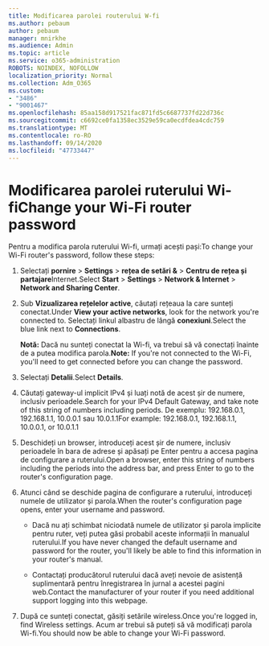 ```yaml
---
title: Modificarea parolei routerului W-fi
ms.author: pebaum
author: pebaum
manager: mnirkhe
ms.audience: Admin
ms.topic: article
ms.service: o365-administration
ROBOTS: NOINDEX, NOFOLLOW
localization_priority: Normal
ms.collection: Adm_O365
ms.custom:
- "3486"
- "9001467"
ms.openlocfilehash: 85aa158d917521fac871fd5c6687737fd22d736c
ms.sourcegitcommit: c6692ce0fa1358ec3529e59ca0ecdfdea4cdc759
ms.translationtype: MT
ms.contentlocale: ro-RO
ms.lasthandoff: 09/14/2020
ms.locfileid: "47733447"
---
```

# <a name="change-your-wi-fi-router-password"></a><span data-ttu-id="ff621-102">Modificarea parolei ruterului Wi-fi</span><span class="sxs-lookup"><span data-stu-id="ff621-102">Change your Wi-Fi router password</span></span>

<span data-ttu-id="ff621-103">Pentru a modifica parola ruterului Wi-fi, urmați acești pași:</span><span class="sxs-lookup"><span data-stu-id="ff621-103">To change your Wi-Fi router's password, follow these steps:</span></span>

1. <span data-ttu-id="ff621-104">Selectați **pornire**  >  **Settings**  >  **rețea de setări &**  >  **Centru de rețea și partajare**Internet.</span><span class="sxs-lookup"><span data-stu-id="ff621-104">Select **Start** > **Settings** > **Network & Internet** > **Network and Sharing Center**.</span></span>

2. <span data-ttu-id="ff621-105">Sub **Vizualizarea rețelelor active**, căutați rețeaua la care sunteți conectat.</span><span class="sxs-lookup"><span data-stu-id="ff621-105">Under **View your active networks**, look for the network you're connected to.</span></span> <span data-ttu-id="ff621-106">Selectați linkul albastru de lângă **conexiuni**.</span><span class="sxs-lookup"><span data-stu-id="ff621-106">Select the blue link next to **Connections**.</span></span><br>

   <span data-ttu-id="ff621-107">**Notă:** Dacă nu sunteți conectat la Wi-fi, va trebui să vă conectați înainte de a putea modifica parola.</span><span class="sxs-lookup"><span data-stu-id="ff621-107">**Note:** If you're not connected to the Wi-Fi, you'll need to get connected before you can change the password.</span></span>

3. <span data-ttu-id="ff621-108">Selectați **Detalii**.</span><span class="sxs-lookup"><span data-stu-id="ff621-108">Select **Details**.</span></span>

4. <span data-ttu-id="ff621-109">Căutați gateway-ul implicit IPv4 și luați notă de acest șir de numere, inclusiv perioadele.</span><span class="sxs-lookup"><span data-stu-id="ff621-109">Search for your IPv4 Default Gateway, and take note of this string of numbers including periods.</span></span> <span data-ttu-id="ff621-110">De exemplu: 192.168.0.1, 192.168.1.1, 10.0.0.1 sau 10.0.1.1</span><span class="sxs-lookup"><span data-stu-id="ff621-110">For example: 192.168.0.1, 192.168.1.1, 10.0.0.1, or 10.0.1.1</span></span>

5. <span data-ttu-id="ff621-111">Deschideți un browser, introduceți acest șir de numere, inclusiv perioadele în bara de adrese și apăsați pe Enter pentru a accesa pagina de configurare a ruterului.</span><span class="sxs-lookup"><span data-stu-id="ff621-111">Open a browser, enter this string of numbers including the periods into the address bar, and press Enter to go to the router's configuration page.</span></span>

6. <span data-ttu-id="ff621-112">Atunci când se deschide pagina de configurare a ruterului, introduceți numele de utilizator și parola.</span><span class="sxs-lookup"><span data-stu-id="ff621-112">When the router's configuration page opens, enter your username and password.</span></span><br>
   - <span data-ttu-id="ff621-113">Dacă nu ați schimbat niciodată numele de utilizator și parola implicite pentru ruter, veți putea găsi probabil aceste informații în manualul ruterului.</span><span class="sxs-lookup"><span data-stu-id="ff621-113">If you have never changed the default username and password for the router, you'll likely be able to find this information in your router's manual.</span></span>

   - <span data-ttu-id="ff621-114">Contactați producătorul ruterului dacă aveți nevoie de asistență suplimentară pentru înregistrarea în jurnal a acestei pagini web.</span><span class="sxs-lookup"><span data-stu-id="ff621-114">Contact the manufacturer of your router if you need additional support logging into this webpage.</span></span>

7. <span data-ttu-id="ff621-115">După ce sunteți conectat, găsiți setările wireless.</span><span class="sxs-lookup"><span data-stu-id="ff621-115">Once you're logged in, find Wireless settings.</span></span> <span data-ttu-id="ff621-116">Acum ar trebui să puteți să vă modificați parola Wi-fi.</span><span class="sxs-lookup"><span data-stu-id="ff621-116">You should now be able to change your Wi-Fi password.</span></span>
